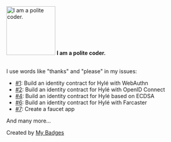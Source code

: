 <img src="https://my-badges.github.io/my-badges/polite-coder.png" alt="I am a polite coder." title="I am a polite coder." width="128">
<strong>I am a polite coder.</strong>
<br><br>

I use words like "thanks" and "please" in my issues:

- <a href="https://github.com/Hyle-org/hackathons/issues/1">#1</a>: Build an identity contract for Hylé with WebAuthn
- <a href="https://github.com/Hyle-org/hackathons/issues/2">#2</a>: Build an identity contract for Hylé with OpenID Connect
- <a href="https://github.com/Hyle-org/hackathons/issues/4">#4</a>: Build an identity contract for Hylé based on ECDSA
- <a href="https://github.com/Hyle-org/hackathons/issues/6">#6</a>: Build an identity contract for Hylé with Farcaster
- <a href="https://github.com/Hyle-org/hackathons/issues/7">#7</a>: Create a faucet app

 And many more...


Created by <a href="https://github.com/my-badges/my-badges">My Badges</a>